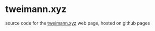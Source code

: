 # tweimann.xyz
source code for the [tweimann.xyz](https://tweimann.xyz/) web page, hosted on github pages
